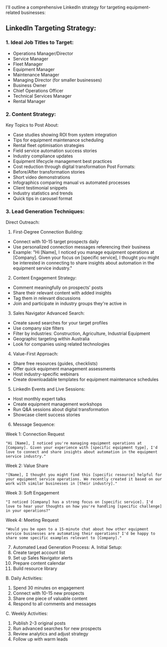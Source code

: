 I'll outline a comprehensive LinkedIn strategy for targeting equipment-related businesses:

## LinkedIn Targeting Strategy:
### 1. Ideal Job Titles to Target:
- Operations Manager/Director
- Service Manager
- Fleet Manager
- Equipment Manager
- Maintenance Manager
- Managing Director (for smaller businesses)
- Business Owner
- Chief Operations Officer
- Technical Services Manager
- Rental Manager
### 2. Content Strategy:
Key Topics to Post About:
- Case studies showing ROI from system integration
- Tips for equipment maintenance scheduling
- Rental fleet optimisation strategies
- Field service automation success stories
- Industry compliance updates
- Equipment lifecycle management best practices
- Cost reduction through digital transformation
Post Formats:
- Before/After transformation stories
- Short video demonstrations
- Infographics comparing manual vs automated processes
- Client testimonial snippets
- Industry statistics and trends
- Quick tips in carousel format

### 3. Lead Generation Techniques:
Direct Outreach:
1. First-Degree Connection Building:
- Connect with 10-15 target prospects daily
- Use personalized connection messages referencing their business
- Example: "Hi [Name], I noticed you manage equipment operations at [Company]. Given your focus on [specific service], I thought you might be interested in connecting to share insights about automation in the equipment service industry."

2. Content Engagement Strategy:
- Comment meaningfully on prospects' posts
- Share their relevant content with added insights
- Tag them in relevant discussions
- Join and participate in industry groups they're active in

3. Sales Navigator Advanced Search:
- Create saved searches for your target profiles
- Use company size filters
- Filter by industries: Construction, Agriculture, Industrial Equipment
- Geographic targeting within Australia
- Look for companies using related technologies

4. Value-First Approach:
- Share free resources (guides, checklists)
- Offer quick equipment management assessments
- Host industry-specific webinars
- Create downloadable templates for equipment maintenance schedules

5. LinkedIn Events and Live Sessions:
- Host monthly expert talks
- Create equipment management workshops
- Run Q&A sessions about digital transformation
- Showcase client success stories

6. Message Sequence:

Week 1: Connection Request
```
"Hi [Name], I noticed you're managing equipment operations at [Company]. Given your experience with [specific equipment type], I'd love to connect and share insights about automation in the equipment service industry."
```

Week 2: Value Share
```
"[Name], I thought you might find this [specific resource] helpful for your equipment service operations. We recently created it based on our work with similar businesses in [their industry]."
```

Week 3: Soft Engagement
```
"I noticed [Company] has a strong focus on [specific service]. I'd love to hear your thoughts on how you're handling [specific challenge] in your operations?"
```

Week 4: Meeting Request
```
"Would you be open to a 15-minute chat about how other equipment service businesses are automating their operations? I'd be happy to share some specific examples relevant to [Company]."
```

7. Automated Lead Generation Process:
A. Initial Setup:
1. Create target account list
2. Set up Sales Navigator alerts
3. Prepare content calendar
4. Build resource library

B. Daily Activities:
1. Spend 30 minutes on engagement
2. Connect with 10-15 new prospects
3. Share one piece of valuable content
4. Respond to all comments and messages

C. Weekly Activities:
1. Publish 2-3 original posts
2. Run advanced searches for new prospects
3. Review analytics and adjust strategy
4. Follow up with warm leads

